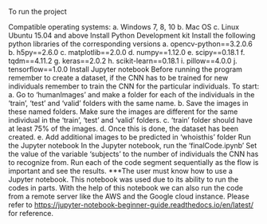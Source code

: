 
To run the project

Compatible operating systems: a.	Windows 7, 8, 10 b.	Mac OS c.	Linux Ubuntu 15.04 and above
Install Python Development kit
Install the following python libraries of the corresponding versions a.	opencv-python==3.2.0.6 b.	h5py==2.6.0 c. matplotlib==2.0.0 d.	numpy==1.12.0 e.	scipy==0.18.1 f.	tqdm==4.11.2 g.	keras==2.0.2 h.	scikit-learn==0.18.1 i. pillow==4.0.0 j.	tensorflow==1.0.0
Install Jupyter notebook
Before running the program remember to create a dataset, if the CNN has to be trained for new individuals remember to train the CNN for the particular individuals. To start: a.	Go to ‘humanImages’ and make a folder for each of the individuals in the ‘train’, ‘test’ and ‘valid’ folders with the same name. b.	Save the images in these named folders. Make sure the images are different for the same individual in the ‘train’, ‘test’ and ‘valid’ folders. c.	‘train’ folder should have at least 75% of the images. d.	Once this is done, the dataset has been created. e.	Add additional images to be predicted in ‘whoisthis’ folder
Run the Jupyter notebook
In the Jupyter notebook, run the ‘finalCode.ipynb’
Set the value of the variable ‘subjects’ to the number of individuals the CNN has to recognize from.
Run each of the code segment sequentially as the flow is important and see the results. ***The user must know how to use a Jupyter notebook. This notebook was used due to its ability to run the codes in parts. With the help of this notebook we can also run the code from a remote server like the AWS and the Google cloud instance. Please refer to https://jupyter-notebook-beginner-guide.readthedocs.io/en/latest/ for reference.

